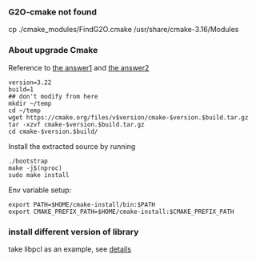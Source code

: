 ### G2O-cmake not found

   cp ./cmake_modules/FindG2O.cmake /usr/share/cmake-3.16/Modules

### About upgrade Cmake
Reference to [the answer1](https://askubuntu.com/questions/355565/how-do-i-install-the-latest-version-of-cmake-from-the-command-line) and [the answer2](https://answers.ros.org/question/293119/how-can-i-updateremove-cmake-without-partially-deleting-my-ros-distribution/)

```
version=3.22
build=1
## don't modify from here
mkdir ~/temp
cd ~/temp
wget https://cmake.org/files/v$version/cmake-$version.$build.tar.gz
tar -xzvf cmake-$version.$build.tar.gz
cd cmake-$version.$build/
```

Install the extracted source by running
```
./bootstrap
make -j$(nproc)
sudo make install
```
Env variable setup:
```
export PATH=$HOME/cmake-install/bin:$PATH
export CMAKE_PREFIX_PATH=$HOME/cmake-install:$CMAKE_PREFIX_PATH
```

### install different version of library
take libpcl as an example, see [details](https://www.fatalerrors.org/a/multi-version-coexistence-of-pcl-library.html)
